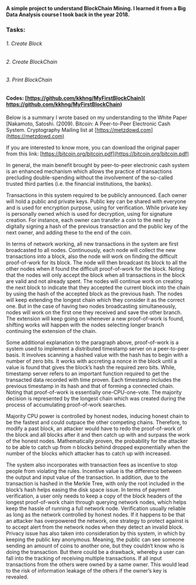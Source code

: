 #### A simple project to understand BlockChain Mining. I learned it from a Big Data Analysis course I took back in the year 2018.

### Tasks:

###### 1. Create Block
###### 2. Create BlockChain
###### 3. Print BlockChain


#### Codes: [https://github.com/kkhng/MyFirstBlockChain]( https://github.com/kkhng/MyFirstBlockChain)

Below is a summary I wrote based on my understanding to the White Paper [Nakamoto, Satoshi. (2009). Bitcoin: A Peer-to-Peer Electronic Cash System. Cryptography Mailing list at [https://metzdowd.com](https://metzdowd.com)

If you are interested to know more, you can download the original paper from this link: [https://bitcoin.org/bitcoin.pdf](https://bitcoin.org/bitcoin.pdf) 

In general, the main benefit brought by peer-to-peer electronic cash system is an enhanced mechanism which allows the practice of transactions precluding double-spending without the involvement of the so-called trusted third parties (i.e. the financial institutions, the banks).

Transactions in this system required to be publicly announced. Each owner will hold a public and private keys. Public key can be shared with everyone and is used for encryption purpose, using for verification. While private key is personally owned which is used for decryption, using for signature creation. For instance, each owner can transfer a coin to the next by digitally signing a hash of the previous transaction and the public key of the next owner, and adding these to the end of the coin. 

In terms of network working, all new transactions in the system are first broadcasted to all nodes. Continuously, each node will collect the new transactions into a block, also the node will work on finding the difficult proof-of-work for its block. The node will then broadcast its block to all the other nodes when it found the difficult proof-of-work for the block. Noting that the nodes will only accept the block when all transactions in the block are valid and not already spent. The nodes will continue work on creating the next block to indicate that they accepted the current block into the chain by using the hash of the accepted block as the previous hash. The nodes will keep extending the longest chain which they consider it as the correct one. But in the case of having two nodes broadcasting simultaneously, nodes will work on the first one they received and save the other branch. The extension will keep going on whenever a new proof-of-work is found, shifting works will happen with the nodes selecting longer branch continuing the extension of the chain. 

Some additional explanation to the paragraph above, proof-of-work is a system used to implement a distributed timestamp server on a peer-to-peer basis. It involves scanning a hashed value with the hash has to begin with a number of zero bits. It works with accreting a nonce in the block until a value is found that gives the block’s hash the required zero bits. While, timestamp server refers to an important function required to get the transacted data recorded with time proven. Each timestamp includes the previous timestamp in its hash and that of forming a connected chain. Noting that proof-of-work is essentially one-CPU-one-vote. The majority decision is represented by the longest chain which was created during the process of accumulating proof-of-work searches. 

Majority CPU power is controlled by honest nodes, inducing honest chain to be the fastest and could outpace the other competing chains. Therefore, to modify a past block, an attacker would have to redo the proof-of-work of the block and all blocks after it and then catch up with and surpass the work of the honest nodes. Mathematically proven, the probability for the attacker to be able to catch up from n blocks behind dropped exponentially when the number of the blocks which attacker has to catch up with increased. 

The system also incorporates with transaction fees as incentive to stop people from violating the rules. Incentive value is the difference between the output and input value of the transaction. In addition, due to the transaction is hashed in the Merkle Tree, with only the root included in the block’s hash helps easing the disk space issue. In terms of payment verification, a user only needs to keep a copy of the block headers of the longest proof-of-work chain through querying network nodes, which helps keep the hassle of running a full network node. Verification usually reliable as long as the network controlled by honest nodes. If it happens to be that an attacker has overpowered the network, one strategy to protect against is to accept alert from the network nodes when they detect an invalid block. Privacy issue has also taken into consideration by this system, in which by keeping the public key anonymous. Meaning, the public can see someone sending an amount of coins to another one, but they couldn’t know who is doing the transaction. But there could be a drawback, whereby a user can fall into the tracking of receiving multiple transactions. If all input transactions from the others were owned by a same owner. This would lead to the risk of information leakage of the others if the owner’s key is revealed. 

